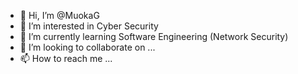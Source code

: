 - 👋 Hi, I’m @MuokaG
- 👀 I’m interested in Cyber Security
- 🌱 I’m currently learning Software Engineering (Network Security)
- 💞️ I’m looking to collaborate on ...
- 📫 How to reach me ...

<!---
MuokaG/MuokaG is a ✨ special ✨ repository because its `README.md` (this file) appears on your GitHub profile.
You can click the Preview link to take a look at your changes.
--->
